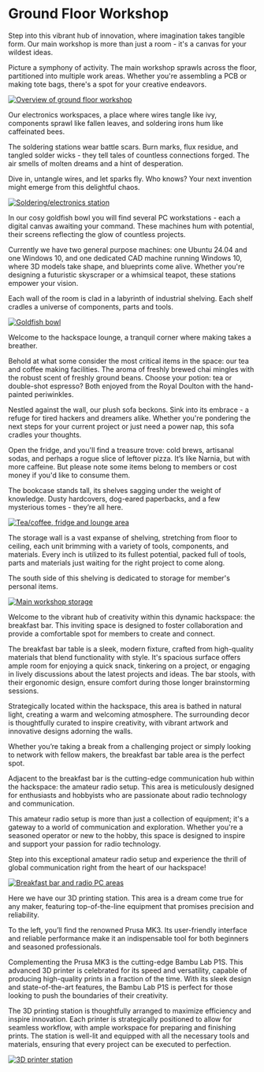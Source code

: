 # Ground Floor Workshop

Step into this vibrant hub of innovation, where imagination takes tangible form.
Our main workshop is more than just a room - it's a canvas for your wildest ideas.

Picture a symphony of activity.
The main workshop sprawls across the floor, partitioned into multiple work areas.
Whether you're assembling a PCB or making tote bags, there's a spot for your creative endeavors.

[![Overview of ground floor workshop](./images/ground_floor_workshop_overview.jpg)](./images/ground_floor_workshop_overview.jpg)

Our electronics workspaces, a place where wires tangle like ivy, components sprawl like fallen leaves, and soldering irons hum like caffeinated bees.

The soldering stations wear battle scars. Burn marks, flux residue, and tangled solder wicks - they tell tales of countless connections forged.
The air smells of molten dreams and a hint of desperation.

Dive in, untangle wires, and let sparks fly.
Who knows? Your next invention might emerge from this delightful chaos.

[![Soldering/electronics station](./images/ground_floor_workshop_soldering_station.jpg)](./images/ground_floor_workshop_soldering_station.jpg)

In our cosy goldfish bowl you will find several PC workstations - each a digital canvas awaiting your command.
These machines hum with potential, their screens reflecting the glow of countless projects.

Currently we have two general purpose machines: one Ubuntu 24.04 and one Windows 10, and one dedicated CAD machine running Windows 10, where 3D models take shape, and blueprints come alive.
Whether you're designing a futuristic skyscraper or a whimsical teapot, these stations empower your vision.

Each wall of the room is clad in a labyrinth of industrial shelving.
Each shelf cradles a universe of components, parts and tools.

[![Goldfish bowl](./images/ground_floor_workshop_goldfish_bowl.jpg)](./images/ground_floor_workshop_goldfish_bowl.jpg)

Welcome to the hackspace lounge, a tranquil corner where making takes a breather.

Behold at what some consider the most critical items in the space: our tea and coffee making facilities.
The aroma of freshly brewed chai mingles with the robust scent of freshly ground beans.
Choose your potion: tea or double-shot espresso?
Both enjoyed from the Royal Doulton with the hand-painted periwinkles.

Nestled against the wall, our plush sofa beckons.
Sink into its embrace - a refuge for tired hackers and dreamers alike.
Whether you're pondering the next steps for your current project or just need a power nap, this sofa cradles your thoughts.

Open the fridge, and you'll find a treasure trove: cold brews, artisanal sodas, and perhaps a rogue slice of leftover pizza.
It’s like Narnia, but with more caffeine.
But please note some items belong to members or cost money if you'd like to consume them.

The bookcase stands tall, its shelves sagging under the weight of knowledge.
Dusty hardcovers, dog-eared paperbacks, and a few mysterious tomes - they’re all here.

[![Tea/coffee, fridge and lounge area](./images/ground_floor_workshop_tea_station.jpg)](./images/ground_floor_workshop_tea_station.jpg)

The storage wall is a vast expanse of shelving, stretching from floor to ceiling, each unit brimming with a variety of tools, components, and materials.
Every inch is utilized to its fullest potential, packed full of tools, parts and materials just waiting for the right project to come along.

The south side of this shelving is dedicated to storage for member's personal items.

[![Main workshop storage](./images/ground_floor_workshop_storage.jpg)](./images/ground_floor_workshop_storage.jpg)

Welcome to the vibrant hub of creativity within this dynamic hackspace: the breakfast bar.
This inviting space is designed to foster collaboration and provide a comfortable spot for members to create and connect.

The breakfast bar table is a sleek, modern fixture, crafted from high-quality materials that blend functionality with style.
It's spacious surface offers ample room for enjoying a quick snack, tinkering on a project, or engaging in lively discussions about the latest projects and ideas.
The bar stools, with their ergonomic design, ensure comfort during those longer brainstorming sessions.

Strategically located within the hackspace, this area is bathed in natural light, creating a warm and welcoming atmosphere.
The surrounding decor is thoughtfully curated to inspire creativity, with vibrant artwork and innovative designs adorning the walls.

Whether you’re taking a break from a challenging project or simply looking to network with fellow makers, the breakfast bar table area is the perfect spot.

Adjacent to the breakfast bar is the cutting-edge communication hub within the hackspace: the amateur radio setup.
This area is meticulously designed for enthusiasts and hobbyists who are passionate about radio technology and communication.

This amateur radio setup is more than just a collection of equipment; it's a gateway to a world of communication and exploration.
Whether you're a seasoned operator or new to the hobby, this space is designed to inspire and support your passion for radio technology.

Step into this exceptional amateur radio setup and experience the thrill of global communication right from the heart of our hackspace!

[![Breakfast bar and radio PC areas](./images/ground_floor_workshop_breakfast_bar_and_radio.jpg)](./images/ground_floor_workshop_breakfast_bar_and_radio.jpg)

Here we have our 3D printing station.
This area is a dream come true for any maker, featuring top-of-the-line equipment that promises precision and reliability.

To the left, you’ll find the renowned Prusa MK3.
Its user-friendly interface and reliable performance make it an indispensable tool for both beginners and seasoned professionals.

Complementing the Prusa MK3 is the cutting-edge Bambu Lab P1S.
This advanced 3D printer is celebrated for its speed and versatility, capable of producing high-quality prints in a fraction of the time.
With its sleek design and state-of-the-art features, the Bambu Lab P1S is perfect for those looking to push the boundaries of their creativity.

The 3D printing station is thoughtfully arranged to maximize efficiency and inspire innovation.
Each printer is strategically positioned to allow for seamless workflow, with ample workspace for preparing and finishing prints.
The station is well-lit and equipped with all the necessary tools and materials, ensuring that every project can be executed to perfection.

[![3D printer station](./images/ground_floor_workshop_3d_printers.jpg)](./images/ground_floor_workshop_3d_printers.jpg)
